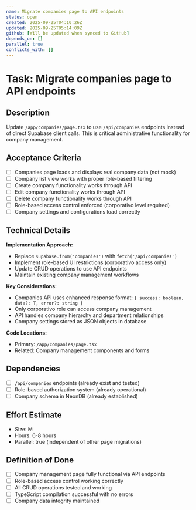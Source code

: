 ```yaml
---
name: Migrate companies page to API endpoints
status: open
created: 2025-09-25T04:10:26Z
updated: 2025-09-25T05:14:09Z
github: [Will be updated when synced to GitHub]
depends_on: []
parallel: true
conflicts_with: []
---
```


# Task: Migrate companies page to API endpoints

## Description
Update `/app/companies/page.tsx` to use `/api/companies` endpoints instead of direct Supabase client calls. This is critical administrative functionality for company management.

## Acceptance Criteria
- [ ] Companies page loads and displays real company data (not mock)
- [ ] Company list view works with proper role-based filtering
- [ ] Create company functionality works through API
- [ ] Edit company functionality works through API  
- [ ] Delete company functionality works through API
- [ ] Role-based access control enforced (corporativo level required)
- [ ] Company settings and configurations load correctly

## Technical Details
**Implementation Approach:**
- Replace `supabase.from('companies')` with `fetch('/api/companies')`
- Implement role-based UI restrictions (corporativo access only)
- Update CRUD operations to use API endpoints
- Maintain existing company management workflows

**Key Considerations:**
- Companies API uses enhanced response format: `{ success: boolean, data?: T, error?: string }`
- Only corporativo role can access company management
- API handles company hierarchy and department relationships
- Company settings stored as JSON objects in database

**Code Locations:**
- Primary: `/app/companies/page.tsx`
- Related: Company management components and forms

## Dependencies
- [ ] `/api/companies` endpoints (already exist and tested)
- [ ] Role-based authorization system (already operational)
- [ ] Company schema in NeonDB (already established)

## Effort Estimate
- Size: M
- Hours: 6-8 hours
- Parallel: true (independent of other page migrations)

## Definition of Done
- [ ] Company management page fully functional via API endpoints
- [ ] Role-based access control working correctly
- [ ] All CRUD operations tested and working
- [ ] TypeScript compilation successful with no errors
- [ ] Company data integrity maintained